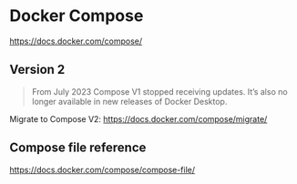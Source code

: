 # Docker Compose

<https://docs.docker.com/compose/>

## Version 2

> From July 2023 Compose V1 stopped receiving updates.
> It’s also no longer available in new releases of Docker Desktop.

Migrate to Compose V2:
<https://docs.docker.com/compose/migrate/>

## Compose file reference

<https://docs.docker.com/compose/compose-file/>
